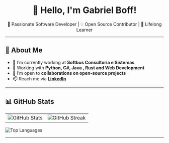 <h1 align="center">👋 Hello, I'm Gabriel Boff!</h1>

<p align="center">
    🚀 Passionate Software Developer | 💡 Open Source Contributor | 🎯 Lifelong Learner
</p>

---

## 🚀 About Me

- 🔭 I’m currently working at **Softbus Consultoria e Sistemas**
- 🎯 Working with **Python, C#, Java , Rust and Web Development**
- 🤝 I’m open to **collaborations on open-source projects**
- 📫 Reach me via **[LinkedIn](https://www.linkedin.com/in/gabrielchboff/)**

---

## 📊 GitHub Stats

<table>
  <tr>
    <td>
      <img src="https://github-readme-stats.vercel.app/api?username=gabrielchboff&show_icons=true&theme=dark&count_private=true" alt="GitHub Stats" />
    </td>
    <td>
      <img src="https://github-readme-streak-stats.herokuapp.com/?user=gabrielchboff&theme=dark" alt="GitHub Streak" />
    </td>
  </tr>
</table>

![Top Languages](https://github-readme-stats.vercel.app/api/top-langs/?username=gabrielchboff&theme=dark&layout=compact)

---

